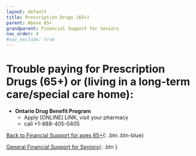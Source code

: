 ```yaml
---
layout: default
title: Prescription Drugs (65+)
parent: Above 65+
grandparent: Financial Support for Seniors
nav_order: 4
#nav_exclude: true
---
```


# Trouble paying for Prescription Drugs (65+) or (living in a long-term care/special care home):

- **Ontario Drug Benefit Program** 
  * Apply [ONLINE] LINK, visit your pharmacy
  * call +1-888-405-0405

[Back to Financial Support for ages 65+](./Above65.md){: .btn .btn-blue}

[General Financial Support for Seniors](./financialhelp.md){: .btn }
